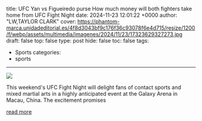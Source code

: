 title: UFC Yan vs Figueiredo purse How much money will both fighters take home from UFC Fight Night
date: 2024-11-23 12:01:22 +0000
author: "LW,TAYLOR CLARK"
cover: https://phantom-marca.unidadeditorial.es/4f8d3043bf9c176f36c93078f6e4d715/resize/1200/f/webp/assets/multimedia/imagenes/2024/11/23/17323629327273.jpg
draft: false
top: false
type: post
hide: false
toc: false
tags:
  - Sports
categories:
  - sports
---

![](https://phantom-marca.unidadeditorial.es/4f8d3043bf9c176f36c93078f6e4d715/resize/1200/f/webp/assets/multimedia/imagenes/2024/11/23/17323629327273.jpg)

This weekend's UFC Fight Night will delight fans of contact sports and mixed martial arts in a highly anticipated event at the Galaxy Arena in Macau, China. The excitement promises

[read more](https://www.marca.com/en/ufc/2024/11/23/6741c228ca474188688b45af.html)
